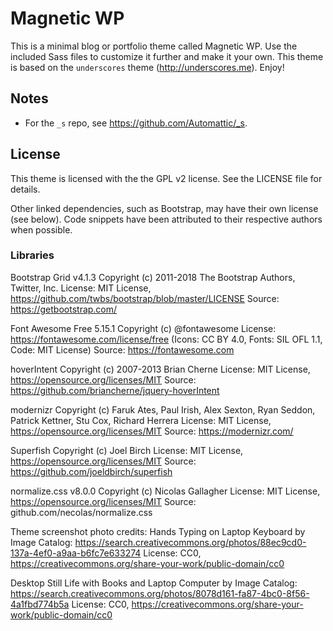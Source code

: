 Magnetic WP
============

This is a minimal blog or portfolio theme called Magnetic WP. Use the included Sass files to customize it further and make it your own. This theme is based on the `underscores` theme (http://underscores.me). Enjoy!

Notes
-----
* For the `_s` repo, see https://github.com/Automattic/_s.

License
-------
This theme is licensed with the the GPL v2 license. See the LICENSE file for details. 

Other linked dependencies, such as Bootstrap, may have their own license (see below). Code snippets have been attributed to their respective authors when possible.  

### Libraries

Bootstrap Grid v4.1.3
Copyright (c) 2011-2018 The Bootstrap Authors, Twitter, Inc.
License: MIT License, https://github.com/twbs/bootstrap/blob/master/LICENSE
Source: https://getbootstrap.com/

Font Awesome Free 5.15.1
Copyright (c) @fontawesome
License: https://fontawesome.com/license/free (Icons: CC BY 4.0, Fonts: SIL OFL 1.1, Code: MIT License)
Source: https://fontawesome.com

hoverIntent
Copyright (c) 2007-2013 Brian Cherne
License: MIT License, https://opensource.org/licenses/MIT
Source: https://github.com/briancherne/jquery-hoverIntent

modernizr
Copyright (c) Faruk Ates, Paul Irish, Alex Sexton, Ryan Seddon, Patrick Kettner, Stu Cox, Richard Herrera
License: MIT License, https://opensource.org/licenses/MIT
Source: https://modernizr.com/

Superfish
Copyright (c) Joel Birch
License: MIT License, https://opensource.org/licenses/MIT
Source: https://github.com/joeldbirch/superfish

normalize.css v8.0.0
Copyright (c) Nicolas Gallagher
License: MIT License, https://opensource.org/licenses/MIT
Source: github.com/necolas/normalize.css

Theme screenshot photo credits:
Hands Typing on Laptop Keyboard by Image Catalog: https://search.creativecommons.org/photos/88ec9cd0-137a-4ef0-a9aa-b6fc7e633274
License: CC0, https://creativecommons.org/share-your-work/public-domain/cc0

Desktop Still Life with Books and Laptop Computer by Image Catalog: https://search.creativecommons.org/photos/8078d161-fa87-4bc0-8f56-4a1fbd774b5a 
License: CC0, https://creativecommons.org/share-your-work/public-domain/cc0